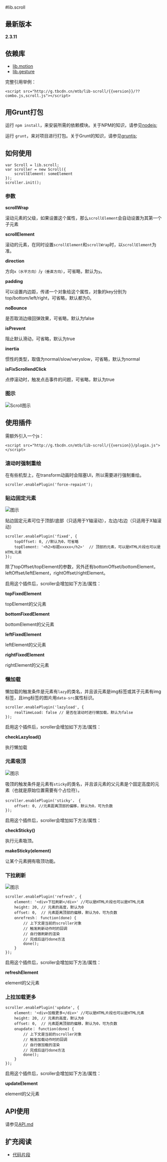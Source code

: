 #lib.scroll

## 最新版本

**2.3.11**

## 依赖库

- [lib.motion](http://gitlab.alibaba-inc.com/mtb/lib-motion/tree/master)
- [lib.gesture](http://gitlab.alibaba-inc.com/mtb/lib-gesture/tree/master)

完整引用举例：

    <script src="http://g.tbcdn.cn/mtb/lib-scroll/{{version}}/??combo.js,scroll.js"></script>

## 用Grunt打包

运行 `npm install`，来安装所需的依赖模块。关于NPM的知识，请参见[nodejs](http://nodejs.org/);

运行 `grunt`，来对项目进行打包。关于Grunt的知识，请参见[gruntjs](http://gruntjs.com/);

## 如何使用

	var Scroll = lib.scroll;
    var scroller = new Scroll({
        scrollElement: someElement
    });
    scroller.init();

### 参数

**scrollWrap**

滚动元素的父级，如果设置这个属性，那么`scrollElement`会自动设置为其第一个子元素

**scrollElement**

滚动的元素，在同时设置`scrollElement`和`scrollWrap`时，以`scrollElement`为准。

**direction**

方向`x（水平方向）`/`y（垂直方向）`，可省略，默认为`y`。

**padding**

可以设置内边距，传递一个对象给这个属性，对象的key分别为top/bottom/left/right，可省略，默认都为0。

**noBounce**

是否取消边缘回弹效果，可省略，默认为false

**isPrevent**

阻止默认滑动，可省略，默认为true

**inertia**

惯性的类型，取值为normal/slow/veryslow，可省略，默认为normal

**isFixScrollendClick**

点停滚动时，触发点击事件的问题，可省略，默认为true

### 图示

![Scroll图示](http://gtms04.alicdn.com/tps/i4/TB1rRumFVXXXXX_XVXXzVfsGpXX-700-654.jpg)

## 使用插件

需额外引入一个js：

    <script src="http://g.tbcdn.cn/mtb/lib-scroll/{{version}}/plugin.js"></script>

### 滚动时强制重绘

在有些机型上，在transform动画时会阻塞UI，所以需要进行强制重绘。

	scroller.enablePlugin('force-repaint');

### 贴边固定元素

![图示](http://gtms01.alicdn.com/tps/i1/TB17UCqFVXXXXcbXFXXRNQOKpXX-1036-254.png)

贴边固定元素可位于顶部/底部（只适用于Y轴滚动），左边/右边（只适用于X轴滚动）

	scroller.enablePlugin('fixed', {
		topOffset: 0, //默认为0，可省略
		topElement: '<h2>标题xxxxx</h2>'  // 顶部的元素，可以是HTML片段也可以是HTML元素
	});

除了topOffset/topElement的参数，另外还有bottomOffset/bottomElement，leftOffset/leftElement，rightOffset/rightElement。

启用这个插件后，scroller会增加如下方法/属性：

**topFixedElement** 

topElement的父元素

**bottomFixedElement** 

bottomElement的父元素

**leftFixedElement** 

leftElement的父元素

**rightFixedElement** 

rightElement的父元素

### 懒加载

懒加载的触发条件是元素有`lazy`的类名，并且该元素是img标签或其子元素有img标签，且img标签的图片用`data-src`属性标识。

	scroller.enablePlugin('lazyload', {
	    realTimeLoad: false // 是否在滚动时进行懒加载，默认为false
	});

启用这个插件后，scroller会增加如下方法/属性：

**checkLazyload()**

执行懒加载

### 元素吸顶

![图示](http://gtms02.alicdn.com/tps/i2/TB1MHSqFVXXXXXXXVXX0vNdTFXX-1057-289.png)

吸顶的触发条件是元素有`sticky`的类名，并且该元素的父元素是个固定高度的元素（也就是原始位置需要有个占位符）。
	
	scroller.enablePlugin('sticky'， {
		offset: 0, //元素距离顶部的偏移，默认为0，可为负数
	});

启用这个插件后，scroller会增加如下方法/属性：

**checkSticky()**

执行元素吸顶。

**makeSticky(element)**

让某个元素拥有吸顶功能。

### 下拉刷新

![图示](http://gtms03.alicdn.com/tps/i3/TB1wQ9rFVXXXXbAXFXX25K14XXX-1079-229.png)

	scroller.enablePlugin('refresh', {
		element: '<div>下拉刷新</div>' //可以是HTML片段也可以是HTML元素
		height: 20, // 元素的高度，默认为0
		offset: 0,  // 元素距离顶部的偏移，默认为0，可为负数
		onrefresh： function(done) {
			// 上下文是当前的scroller对象
			// 触发刷新动作时的回调
			// 自行做刷新的渲染
			// 完成后运行done方法
			done();
        }
	});

启用这个插件后，scroller会增加如下方法/属性：

**refreshElement**

element的父元素

### 上拉加载更多

	scroller.enablePlugin('update', {
		element: '<div>加载更多</div>' //可以是HTML片段也可以是HTML元素
		height: 20, // 元素的高度，默认为0
		offset: 0,  // 元素距离顶部的偏移，默认为0，可为负数
		onupdate： function(done) {
			// 上下文是当前的scroller对象
			// 触发加载动作时的回调
			// 自行做加载的渲染
			// 完成后运行done方法
			done();
        }
	});

启用这个插件后，scroller会增加如下方法/属性：

**updateElement**

element的父元素

## API使用

请参见[API.md](http://gitlab.alibaba-inc.com/mtb/lib-scroll/blob/master/API.md)

## 扩充阅读

- [代码片段](http://gitlab.alibaba-inc.com/mtb/lib-scroll/snippets)

